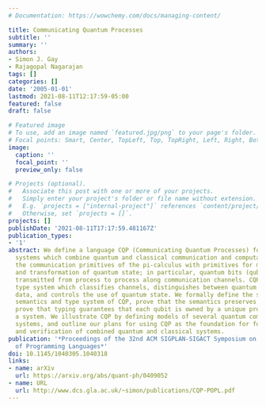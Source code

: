 ```yaml
---
# Documentation: https://wowchemy.com/docs/managing-content/

title: Communicating Quantum Processes
subtitle: ''
summary: ''
authors:
- Simon J. Gay
- Rajagopal Nagarajan
tags: []
categories: []
date: '2005-01-01'
lastmod: 2021-08-11T12:17:59-05:00
featured: false
draft: false

# Featured image
# To use, add an image named `featured.jpg/png` to your page's folder.
# Focal points: Smart, Center, TopLeft, Top, TopRight, Left, Right, BottomLeft, Bottom, BottomRight.
image:
  caption: ''
  focal_point: ''
  preview_only: false

# Projects (optional).
#   Associate this post with one or more of your projects.
#   Simply enter your project's folder or file name without extension.
#   E.g. `projects = ["internal-project"]` references `content/project/deep-learning/index.md`.
#   Otherwise, set `projects = []`.
projects: []
publishDate: '2021-08-11T17:17:59.481167Z'
publication_types:
- '1'
abstract: We define a language CQP (Communicating Quantum Processes) for modelling
  systems which combine quantum and classical communication and computation. CQP combines
  the communication primitives of the pi-calculus with primitives for measurement
  and transformation of quantum state; in particular, quantum bits (qubits) can be
  transmitted from process to process along communication channels. CQP has a static
  type system which classifies channels, distinguishes between quantum and classical
  data, and controls the use of quantum state. We formally define the syntax, operational
  semantics and type system of CQP, prove that the semantics preserves typing, and
  prove that typing guarantees that each qubit is owned by a unique process within
  a system. We illustrate CQP by defining models of several quantum communication
  systems, and outline our plans for using CQP as the foundation for formal analysis
  and verification of combined quantum and classical systems.
publication: '*Proceedings of the 32nd ACM SIGPLAN-SIGACT Symposium on Principles
  of Programming Languages*'
doi: 10.1145/1040305.1040318
links:
- name: arXiv
  url: https://arxiv.org/abs/quant-ph/0409052
- name: URL
  url: http://www.dcs.gla.ac.uk/~simon/publications/CQP-POPL.pdf
---
```

